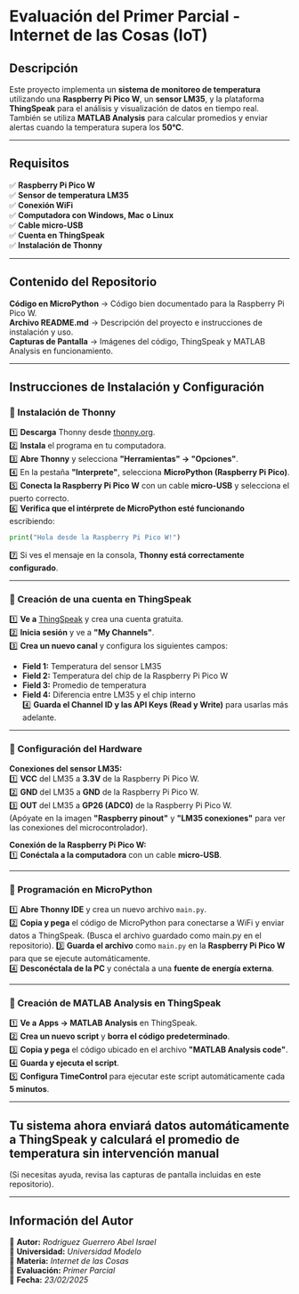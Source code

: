 #  Evaluación del Primer Parcial - Internet de las Cosas (IoT)

##  Descripción
Este proyecto implementa un **sistema de monitoreo de temperatura** utilizando una **Raspberry Pi Pico W**, un **sensor LM35**, y la plataforma **ThingSpeak** para el análisis y visualización de datos en tiempo real. También se utiliza **MATLAB Analysis** para calcular promedios y enviar alertas cuando la temperatura supera los **50°C**.

---

##  Requisitos
✅ **Raspberry Pi Pico W**  
✅ **Sensor de temperatura LM35**  
✅ **Conexión WiFi**  
✅ **Computadora con Windows, Mac o Linux**  
✅ **Cable micro-USB**  
✅ **Cuenta en ThingSpeak**  
✅ **Instalación de Thonny**  

---

##  Contenido del Repositorio
 **Código en MicroPython** → Código bien documentado para la Raspberry Pi Pico W.  
 **Archivo README.md** → Descripción del proyecto e instrucciones de instalación y uso.  
 **Capturas de Pantalla** → Imágenes del código, ThingSpeak y MATLAB Analysis en funcionamiento.  

---

##  Instrucciones de Instalación y Configuración

### 🔹 Instalación de Thonny
1️⃣ **Descarga** Thonny desde [thonny.org](https://thonny.org/).  
2️⃣ **Instala** el programa en tu computadora.  
3️⃣ **Abre Thonny** y selecciona **"Herramientas" → "Opciones"**.  
4️⃣ En la pestaña **"Interprete"**, selecciona **MicroPython (Raspberry Pi Pico)**.  
5️⃣ **Conecta la Raspberry Pi Pico W** con un cable **micro-USB** y selecciona el puerto correcto.  
6️⃣ **Verifica que el intérprete de MicroPython esté funcionando** escribiendo:  
   ```python
   print("Hola desde la Raspberry Pi Pico W!")
   ```  
7️⃣ Si ves el mensaje en la consola, **Thonny está correctamente configurado**.  

---

### 🔹 Creación de una cuenta en ThingSpeak
1️⃣ **Ve a** [ThingSpeak](https://thingspeak.com/) y crea una cuenta gratuita.  
2️⃣ **Inicia sesión** y ve a **"My Channels"**.  
3️⃣ **Crea un nuevo canal** y configura los siguientes campos:  
   - **Field 1:** Temperatura del sensor LM35  
   - **Field 2:** Temperatura del chip de la Raspberry Pi Pico W  
   - **Field 3:** Promedio de temperatura  
   - **Field 4:** Diferencia entre LM35 y el chip interno  
4️⃣ **Guarda el Channel ID y las API Keys (Read y Write)** para usarlas más adelante.  

---

### 🔹 Configuración del Hardware
 **Conexiones del sensor LM35:**  
1️⃣ **VCC** del LM35 a **3.3V** de la Raspberry Pi Pico W.  
2️⃣ **GND** del LM35 a **GND** de la Raspberry Pi Pico W.  
3️⃣ **OUT** del LM35 a **GP26 (ADC0)** de la Raspberry Pi Pico W.  
(Apóyate en la imagen **"Raspberry pinout"** y **"LM35 conexiones"** para ver las conexiones del microcontrolador).  

 **Conexión de la Raspberry Pi Pico W:**  
1️⃣ **Conéctala a la computadora** con un cable **micro-USB**.  

---

### 🔹 Programación en MicroPython
1️⃣ **Abre Thonny IDE** y crea un nuevo archivo `main.py`.  
2️⃣ **Copia y pega** el código de MicroPython para conectarse a WiFi y enviar datos a ThingSpeak. 
(Busca el archivo guardado como main.py en el repositorio).
3️⃣ **Guarda el archivo** como `main.py` en la **Raspberry Pi Pico W** para que se ejecute automáticamente.  
4️⃣ **Desconéctala de la PC** y conéctala a una **fuente de energía externa**.  

---

### 🔹 Creación de MATLAB Analysis en ThingSpeak
1️⃣ **Ve a** **Apps → MATLAB Analysis** en ThingSpeak.  
2️⃣ **Crea un nuevo script** y **borra el código predeterminado**.  
3️⃣ **Copia y pega** el código ubicado en el archivo **"MATLAB Analysis code"**.  
4️⃣ **Guarda y ejecuta el script**.  
5️⃣ **Configura TimeControl** para ejecutar este script automáticamente cada **5 minutos**.  

---

##  **Tu sistema ahora enviará datos automáticamente a ThingSpeak y calculará el promedio de temperatura sin intervención manual**

(Si necesitas ayuda, revisa las capturas de pantalla incluidas en este repositorio).  

---

##  Información del Autor
📍 **Autor:** *Rodriguez Guerrero Abel Israel*  
📍 **Universidad:** *Universidad Modelo*  
📍 **Materia:** *Internet de las Cosas*  
📍 **Evaluación:** *Primer Parcial*  
📍 **Fecha:** *23/02/2025*  








